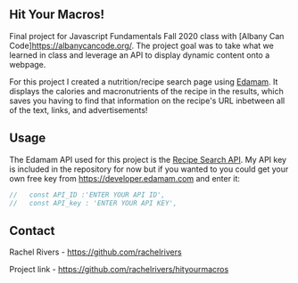 ## Hit Your Macros!

Final project for Javascript Fundamentals Fall 2020 class with [Albany Can Code]https://albanycancode.org/. The project goal was to take what we learned in class and leverage an API to display dynamic content onto a webpage.

For this project I created a nutrition/recipe search page using [Edamam](https://developer.edamam.com/). It displays the calories and macronutrients of the recipe in the results, which saves you having to find that information on the recipe's URL inbetween all of the text, links, and advertisements! 

## Usage

The Edamam API used for this project is the [Recipe Search API](https://developer.edamam.com/edamam-docs-recipe-api). My API key is included in the repository for now but if you wanted to you could get your own free key from https://developer.edamam.com and enter it:

```javascript
//   const API_ID :'ENTER YOUR API ID',
//   const API_key : 'ENTER YOUR API KEY',
```

## Contact

Rachel Rivers - https://github.com/rachelrivers

Project link - https://github.com/rachelrivers/hityourmacros
